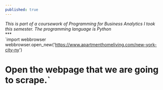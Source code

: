 ```yaml
---
published: true
---
```

_This is part of a coursework of Programming for Business Analytics I took this semester. The programming language is Python_<br>
***<br>
`import webbrowser<br>
webbrowser.open_new('https://www.apartmenthomeliving.com/new-york-city-ny')
# Open the webpage that we are going to scrape.`<br>
